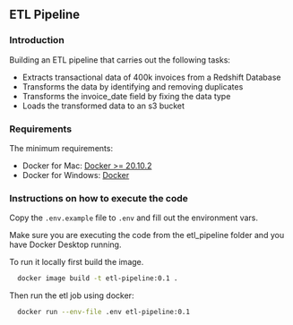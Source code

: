 ## ETL Pipeline 

### Introduction
Building an ETL pipeline that carries out the following tasks:
- Extracts transactional data of 400k invoices from a Redshift Database
- Transforms the data by identifying and removing duplicates
- Transforms the invoice_date field by fixing the data type
- Loads the transformed data to an s3 bucket

### Requirements
  The minimum requirements:
- Docker for Mac: [Docker >= 20.10.2](https://docs.docker.com/docker-for-mac/install/)
- Docker for Windows: [Docker](https://docs.docker.com/desktop/install/windows-install/) 

### Instructions on how to execute the code
Copy the ``.env.example`` file to `.env` and fill out the environment vars.

Make sure you are executing the code from the etl_pipeline folder and you have Docker Desktop running.

To run it locally first build the image.

```bash
  docker image build -t etl-pipeline:0.1 .
```

Then run the etl job using docker:
```bash
  docker run --env-file .env etl-pipeline:0.1
```
